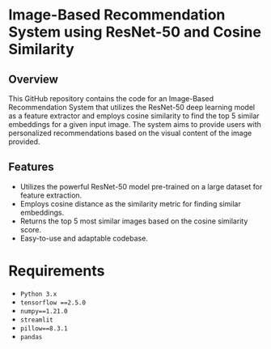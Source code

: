 # Image-Based Recommendation System using ResNet-50 and Cosine Similarity

## Overview

This GitHub repository contains the code for an Image-Based Recommendation System that utilizes the ResNet-50 deep learning model as a feature extractor and employs cosine similarity to find the top 5 similar embeddings for a given input image. The system aims to provide users with personalized recommendations based on the visual content of the image provided.

## Features
- Utilizes the powerful ResNet-50 model pre-trained on a large dataset for feature extraction.
- Employs cosine distance as the similarity metric for finding similar embeddings.
- Returns the top 5 most similar images based on the cosine similarity score.
- Easy-to-use and adaptable codebase.

# Requirements

- ```Python 3.x```
- ```tensorflow ==2.5.0```
- ```numpy==1.21.0```
- ```streamlit```
- ```pillow==8.3.1```
- ```pandas```
